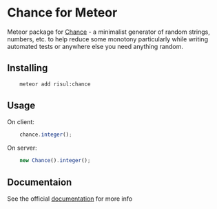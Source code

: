 # Chance for Meteor

Meteor package for [Chance](http://chancejs/) - a minimalist generator of random strings, numbers, etc. to help reduce some monotony particularly while writing automated tests or anywhere else you need anything random.


## Installing

```bash
    meteor add risul:chance
```

## Usage

On client:

```js
    chance.integer();
```

On server:

```js
    new Chance().integer();
```

## Documentaion

See the official [documentation](http://chancejs.com/#usage) for more info